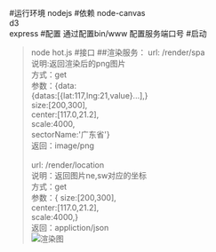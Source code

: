 #运行环境
nodejs
#依赖
node-canvas\
d3\
express
#配置
通过配置bin/www 配置服务端口号
#启动
>node hot.js
#接口
##渲染服务：
url: /render/spa\
说明:返回渲染后的png图片\
方式：get\
参数：{data:\
       {datas:[{lat:117,lng:21,value}...],}\
       size:[200,300],\
       center:[117.0,21.2],\
       scale:4000,\
       sectorName:'广东省'}\
返回：image/png\
\
url: /render/location\
说明：返回图片ne,sw对应的坐标\
方式：get\
参数：{
       size:[200,300],\
       center:[117.0,21.2],\
       scale:4000,\}\
返回：appliction/json\
![渲染图](https://github.com/leogle/ImageService/blob/master/demo.png?raw=true)
